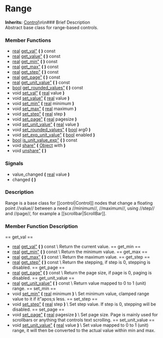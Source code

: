 #  Range  
**Inherits:** [Control](class_control)\\n\\n###  Brief Description  
Abstract base class for range-based controls.
###  Member Functions 
  * [real](class_real) [get_val"](#get_val) **(** **)** const
  * [real](class_real) [get_value"](#get_value) **(** **)** const
  * [real](class_real) [get_min"](#get_min) **(** **)** const
  * [real](class_real) [get_max"](#get_max) **(** **)** const
  * [real](class_real) [get_step"](#get_step) **(** **)** const
  * [real](class_real) [get_page"](#get_page) **(** **)** const
  * [real](class_real) [get_unit_value"](#get_unit_value) **(** **)** const
  * [bool](class_bool) [get_rounded_values"](#get_rounded_values) **(** **)** const
  * void [set_val"](#set_val) **(** [real](class_real) value  **)**
  * void [set_value"](#set_value) **(** [real](class_real) value  **)**
  * void [set_min"](#set_min) **(** [real](class_real) minimum  **)**
  * void [set_max"](#set_max) **(** [real](class_real) maximum  **)**
  * void [set_step"](#set_step) **(** [real](class_real) step  **)**
  * void [set_page"](#set_page) **(** [real](class_real) pagesize  **)**
  * void [set_unit_value"](#set_unit_value) **(** [real](class_real) value  **)**
  * void [set_rounded_values"](#set_rounded_values) **(** [bool](class_bool) arg0  **)**
  * void [set_exp_unit_value"](#set_exp_unit_value) **(** [bool](class_bool) enabled  **)**
  * [bool](class_bool) [is_unit_value_exp"](#is_unit_value_exp) **(** **)** const
  * void [share"](#share) **(** [Object](class_object) with  **)**
  * void [unshare"](#unshare) **(** **)**
###  Signals  
  * <a name="value_changed">value_changed</a> **(** [real](class_real) value  **)**
  * <a name="changed">changed</a> **(** **)**
###  Description  
Range is a base class for [[control|Control]] nodes that change a floating point //value// between a need a //minimum//, //maximum//, using //step// and //page//, for example a [[scrollbar|ScrollBar]].
###  Member Function Description  
==  get_val  ==
  * [real](class_real) [get_val"](#get_val) **(** **)** const
\\
Return the current value.
==  get_min  ==
  * [real](class_real) [get_min"](#get_min) **(** **)** const
\\
Return the minimum value.
==  get_max  ==
  * [real](class_real) [get_max"](#get_max) **(** **)** const
\\
Return the maximum value.
==  get_step  ==
  * [real](class_real) [get_step"](#get_step) **(** **)** const
\\
Return the stepping, if step is 0, stepping is disabled.
==  get_page  ==
  * [real](class_real) [get_page"](#get_page) **(** **)** const
\\
Return the page size, if page is 0, paging is disabled.
==  get_unit_value  ==
  * [real](class_real) [get_unit_value"](#get_unit_value) **(** **)** const
\\
Return value mapped to 0 to 1 (unit) range.
==  set_min  ==
  * void [set_min"](#set_min) **(** [real](class_real) minimum  **)**
\\
Set minimum value, clamped range value to it if it"apos;s less.
==  set_step  ==
  * void [set_step"](#set_step) **(** [real](class_real) step  **)**
\\
Set step value. If step is 0, stepping will be disabled.
==  set_page  ==
  * void [set_page"](#set_page) **(** [real](class_real) pagesize  **)**
\\
Set page size. Page is mainly used for scrollbars or anything that controls text scrolling.
==  set_unit_value  ==
  * void [set_unit_value"](#set_unit_value) **(** [real](class_real) value  **)**
\\
Set value mapped to 0 to 1 (unit) range, it will then be converted to the actual value within min and max.
